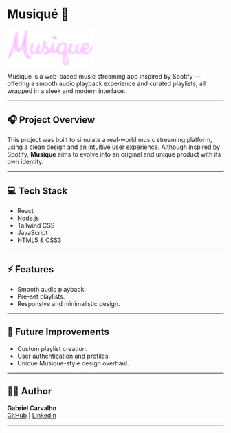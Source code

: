# Musiqué 🎵

<img src="/src/assets/MusiqueLogo.png" alt="Musique Logo" width="200"/>

Musique is a web-based music streaming app inspired by Spotify — offering a smooth audio playback experience and curated playlists, all wrapped in a sleek and modern interface.

---

## 🎧 Project Overview

This project was built to simulate a real-world music streaming platform, using a clean design and an intuitive user experience. Although inspired by Spotify, **Musique** aims to evolve into an original and unique product with its own identity.

---

## 💻 Tech Stack

- React  
- Node.js  
- Tailwind CSS  
- JavaScript  
- HTML5 & CSS3  

---

## ⚡ Features

- Smooth audio playback.
- Pre-set playlists.
- Responsive and minimalistic design.

---

## 🚧 Future Improvements

- Custom playlist creation.
- User authentication and profiles.
- Unique Musique-style design overhaul.

---

## 👨‍💻 Author

**Gabriel Carvalho**  
[GitHub](https://github.com/cttbiel) | [LinkedIn](https://www.linkedin.com/in/cttbiel)

---

